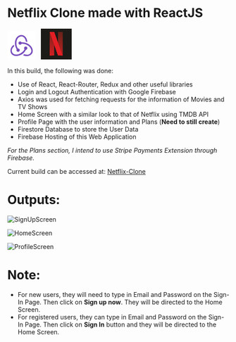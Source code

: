 # Netflix Clone made with ReactJS

![Redux](public/favicon.ico) &nbsp; <img src="public/logo192.png" width="70" alt="Netflix">

In this build, the following was done:
- Use of React, React-Router, Redux and other useful libraries
- Login and Logout Authentication with Google Firebase
- Axios was used for fetching requests for the information of Movies and TV Shows
- Home Screen with a similar look to that of Netflix using TMDB API
- Profile Page with the user information and Plans (**Need to still create**)
- Firestore Database to store the User Data
- Firebase Hosting of this Web Application

*For the Plans section, I intend to use Stripe Payments Extension through Firebase.*

Current build can be accessed at: [Netflix-Clone](https://netflix-clone-796a2.web.app/)

# Outputs:
![SignUpScreen](https://user-images.githubusercontent.com/91416443/204613546-335e9d9e-91a4-432f-9e20-72b15228c95d.png)

![HomeScreen](https://user-images.githubusercontent.com/91416443/204612977-ee103449-8106-4364-a39d-b634cd2857e0.png)

![ProfileScreen](https://user-images.githubusercontent.com/91416443/204614087-b8774115-c829-4d50-8cc2-4f94dca9f2e2.png)

# Note:
- For new users, they will need to type in Email and Password on the Sign-In Page. Then click on **Sign up now**. They will be directed to the Home Screen.
- For registered users, they can type in Email and Password on the Sign-In Page. Then click on **Sign In** button and they will be directed to the Home Screen.
